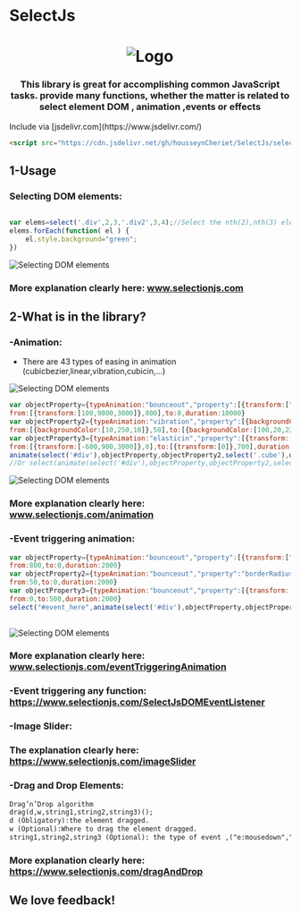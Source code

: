 # SelectJs
<h1 align="center">
   <img alt="Logo" src="https://www.selectionjs.com/img/selectjs.jpg"/>
</h1>
<h3 align="center">
	This library is great for accomplishing common JavaScript tasks. provide many functions, whether the matter is related to  select element DOM , animation ,events or effects 
</h3>
Include via [jsdelivr.com](https://www.jsdelivr.com/)

```html
<script src="https://cdn.jsdelivr.net/gh/housseynCheriet/SelectJs/selectjs.min.1.1.js"></script>
```
## 1-Usage
### Selecting DOM elements:
```javascript

var elems=select('.div',2,3,'.div2',3,4);//Select the nth(2),nth(3) element from class ".div" and nth(3),nth(4) element from class ".div2"
elems.forEach(function( el ) {
    el.style.background="green";
})
```
<img alt="Selecting DOM elements" src="https://www.selectionjs.com/img/select_img1.jpg"/>

### More explanation clearly here: <a href="https://www.selectionjs.com">www.selectionjs.com</a>

## 2-What is in the library?
### -Animation:
 - There are 43 types of easing in animation (cubicbezier,linear,vibration,cubicin,...)
 <img alt="Selecting DOM elements" src="https://www.selectionjs.com/img/select_img2.jpg"/>

```javascript
var objectProperty={typeAnimation:"bounceout","property":[{transform:["translateY","rotateZ","rotateX"]},"left"],
from:[{transform:[100,9000,3000]},800],to:0,duration:10000}
var objectProperty2={typeAnimation:"vibration","property":[{backgroundColor:["rgbR","rgbG","rgbB"]},"borderRadius"],
from:[{backgroundColor:[10,250,10]},50],to:[{backgroundColor:[100,20,220]},0],vibrationStep:50,duration:10000}
var objectProperty3={typeAnimation:"elasticin","property":[{transform:["translateZ","rotateY","rotateZ"]},"left"],
from:[{transform:[-600,900,3000]},0],to:[{transform:[0]},700],duration:10000}
animate(select('#div'),objectProperty,objectProperty2,select('.cube'),objectProperty3)();
//Or select(animate(select('#div'),objectProperty,objectProperty2,select('.cube'),objectProperty3));  
```
<img alt="Selecting DOM elements" src="https://www.selectionjs.com/img/select_gif1.gif"/>

### More explanation clearly here: <a href="https://www.selectionjs.com/animation">www.selectionjs.com/animation</a>

### -Event triggering animation:

```javascript
var objectProperty={typeAnimation:"bounceout","property":[{transform:["translateZ","rotateZ","rotateX"]},"left"],
from:800,to:0,duration:2000}
var objectProperty2={typeAnimation:"bounceout","property":"borderRadius",
from:50,to:0,duration:2000}
var objectProperty3={typeAnimation:"bounceout","property":[{transform:["translateX","rotateY","rotateZ"]},"left"],
from:0,to:500,duration:2000}
select("#event_here",animate(select('#div'),objectProperty,objectProperty2,select('.cube'),objectProperty3));//"e:x|y"  x:event,y:(false or true) is a useCapture,"e:click|false" is Default
 
```
<img alt="Selecting DOM elements" src="https://www.selectionjs.com/img/select_gif2.gif"/>

### More explanation clearly here: <a href="https://www.selectionjs.com/eventTriggeringAnimation">www.selectionjs.com/eventTriggeringAnimation</a>

### -Event triggering any function: <a href="https://www.selectionjs.com/SelectJsDOMEventListener">https://www.selectionjs.com/SelectJsDOMEventListener</a>

### -Image Slider:

### The explanation clearly here: <a href="https://www.selectionjs.com/imageSlider">https://www.selectionjs.com/imageSlider</a>

### -Drag and Drop Elements:
```html
Drag’n’Drop algorithm
drag(d,w,string1,string2,string3)();
d (Obligatory):the element dragged.
w (Optional):Where to drag the element dragged.
string1,string2,string3 (Optional): the type of event ,("e:mousedown","e:mousemove","e:mouseup") is default.
```

### More explanation clearly here: <a href="https://www.selectionjs.com/dragAndDrop">https://www.selectionjs.com/dragAndDrop</a>

We love feedback!
-----------------


